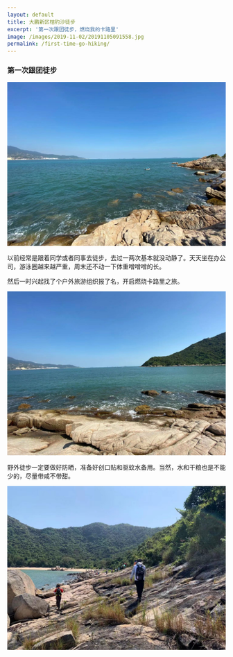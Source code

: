 ```yaml
---
layout: default
title: 大鹏新区桔钓沙徒步
excerpt: '第一次跟团徒步，燃烧我的卡路里'
image: /images/2019-11-02/20191105091558.jpg
permalink: /first-time-go-hiking/
---
```


<article>
	<h3>第一次跟团徒步</h3>
	<p><img src="/images/2019-11-02/20191105091558.jpg"></p>
	<p>	以前经常是跟着同学或者同事去徒步，去过一两次基本就没动静了。天天坐在办公司，游泳圈越来越严重，周末还不动一下体重噌噌噌的长。</p>
	<p>	然后一时兴起找了个户外旅游组织报了名，开启燃烧卡路里之旅。</p>
	<p><img src="/images/2019-11-02/20191105091612.jpg"></p>
	<p>	野外徒步一定要做好防晒，准备好创口贴和驱蚊水备用。当然，水和干粮也是不能少的，尽量带咸不带甜。</p>
	<p><img src="/images/2019-11-02/20191105091620.jpg"></p>
</article>